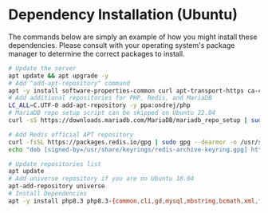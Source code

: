 # Dependency Installation (Ubuntu)
The commands below are simply an example of how you might install these dependencies. Please consult with your operating system's package manager to determine the correct packages to install.

```bash
# Update the server
apt update && apt upgrade -y
# Add "add-apt-repository" command
apt -y install software-properties-common curl apt-transport-https ca-certificates gnupg sudo
# Add additional repositories for PHP, Redis, and MariaDB
LC_ALL=C.UTF-8 add-apt-repository -y ppa:ondrej/php
# MariaDB repo setup script can be skipped on Ubuntu 22.04
curl -sS https://downloads.mariadb.com/MariaDB/mariadb_repo_setup | sudo bash

# Add Redis official APT repository
curl -fsSL https://packages.redis.io/gpg | sudo gpg --dearmor -o /usr/share/keyrings/redis-archive-keyring.gpg
echo "deb [signed-by=/usr/share/keyrings/redis-archive-keyring.gpg] https://packages.redis.io/deb $(lsb_release -cs) main" | sudo tee /etc/apt/sources.list.d/redis.list

# Update repositories list
apt update
# Add universe repository if you are on Ubuntu 18.04
apt-add-repository universe
# Install Dependencies
apt -y install php8.3 php8.3-{common,cli,gd,mysql,mbstring,bcmath,xml,fpm,curl,zip,ssh2,sqlite3} mariadb-server tar unzip zip git redis-server dos2unix
```
